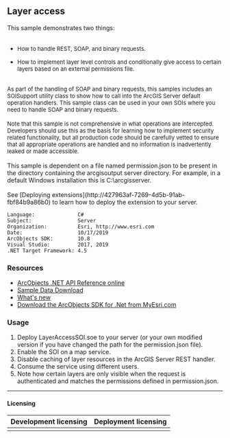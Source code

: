 ## Layer access

  <div xmlns="http://www.w3.org/1999/xhtml">This sample demonstrates two things:</div>
  <div xmlns="http://www.w3.org/1999/xhtml">
    <font size="2"></font> </div>

*   <font size="2">How to handle REST, SOAP, and binary requests.</font>

*   <font size="2">How to implement layer level controls and conditionally give access to certain layers based on an external permissions file.</font>

  <div xmlns="http://www.w3.org/1999/xhtml"> </div>
  <div xmlns="http://www.w3.org/1999/xhtml">
    <font size="2">As part of the handling of SOAP and binary requests, this samples includes an SOISupport utility class to show how to call into the ArcGIS Server default operation handlers. This sample class can be used in your own SOIs where you need to handle SOAP and binary requests.</font>
  </div>
  <div xmlns="http://www.w3.org/1999/xhtml">
    <font size="2"></font> </div>
  <div xmlns="http://www.w3.org/1999/xhtml">
    <font size="2">Note that this sample is not comprehensive in what operations are intercepted. </font>
    <font size="2">Developers should use this as the basis for learning how to implement security related functionality, but all production code should be carefully vetted to ensure that all appropriate operations are handled and no information is inadvertently leaked or made accessible.</font>
  </div>
  <div xmlns="http://www.w3.org/1999/xhtml"> </div>
  <div xmlns="http://www.w3.org/1999/xhtml">This sample is dependent on a file named permission.json to be present in the directory containing the arcgisoutput server directory. For example, in a default Windows installation this is C:\arcgisserver.</div>
  <div xmlns="http://www.w3.org/1999/xhtml"> </div>
  <div xmlns="http://www.w3.org/1999/xhtml">See [Deploying extensions](http://427963af-7269-4d5b-91ab-fbf84b9a86b0) to learn how to deploy the extension to your server.</div>  


<!-- TODO: Fill this section below with metadata about this sample-->
```
Language:              C#
Subject:               Server
Organization:          Esri, http://www.esri.com
Date:                  10/17/2019
ArcObjects SDK:        10.8
Visual Studio:         2017, 2019
.NET Target Framework: 4.5
```

### Resources

* [ArcObjects .NET API Reference online](http://desktop.arcgis.com/en/arcobjects/latest/net/webframe.htm)  
* [Sample Data Download](../../releases)  
* [What's new](http://desktop.arcgis.com/en/arcobjects/latest/net/webframe.htm#91cabc68-2271-400a-8ff9-c7fb25108546.htm)  
* [Download the ArcObjects SDK for .Net from MyEsri.com](https://my.esri.com/)  

### Usage
1. Deploy LayerAccessSOI.soe to your server (or your own modified version if you have changed the path for the permission.json file).  
1. Enable the SOI on a map service.  
1. Disable caching of layer resources in the ArcGIS Server REST handler.  
1. Consume the service using different users.  
1. Note how certain layers are only visible when the request is authenticated and matches the permissions defined in permission.json.  









---------------------------------

#### Licensing  
| Development licensing | Deployment licensing | 
| ------------- | ------------- | 
|  |  |  


